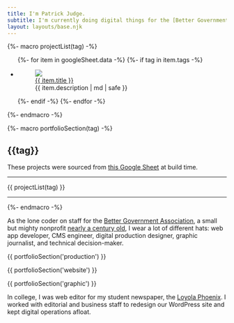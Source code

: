 ```yaml
---
title: I'm Patrick Judge.
subtitle: I'm currently doing digital things for the [Better Government Association](https://www.bettergov.org/), in Chicago, Illinois. <br><br> View [my resume](#) or [email me](mailto:pjudge95@gmail.com).
layout: layouts/base.njk
---
```


{%- macro projectList(tag) -%}

<ul class="listing">
{%- for item in googleSheet.data -%}
  {%- if tag in item.tags -%}
  <li>
  <figure>
    <a class="img" href="{{ item.link }}"><img src="https://via.placeholder.com/300x200"></a>
    <figcaption><a href="{{ item.link }}">{{ item.title }}</a><br>{{ item.description | md | safe }}</figcaption>
  </figure>
  </li>
  {%- endif -%}
{%- endfor -%}
</ul>
{%- endmacro -%}

{%- macro portfolioSection(tag) -%}

<div class="portfolio-section">

<div class="col-text">
<h2>{{tag}}</h2>

These projects were sourced from [this Google Sheet](https://docs.google.com/spreadsheets/d/10YkpIfRy7Bj3TzsE-7-IreYsADhxBFAJEFcYhZpKnYc/edit#gid=0) at build time.

<hr>

</div>

<div class="col-gallery">
  {{ projectList(tag) }}
  <hr>
</div>

</div>
{%- endmacro -%}

As the lone coder on staff for the [Better Government Association](https://www.bettergov.org/), a small but mighty nonprofit [nearly a century old](https://www.bettergov.org/history), I wear a lot of different hats: web app developer, CMS engineer, digital production designer, graphic journalist, and technical decision-maker.

{{ portfolioSection('production') }}

{{ portfolioSection('website') }}

{{ portfolioSection('graphic') }}

In college, I was web editor for my student newspaper, the [Loyola Phoenix](http://www.loyolaphoenix.com/). I worked with editorial and business staff to redesign our WordPress site and kept digital operations afloat.
